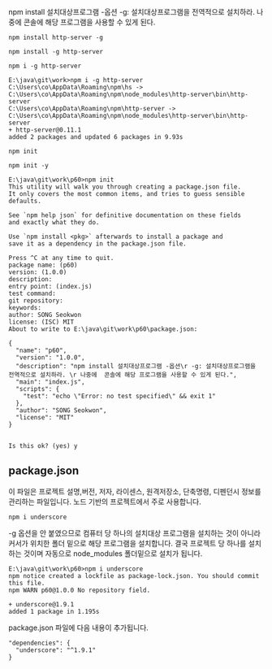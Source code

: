 
npm install 설치대상프로그램 -옵션
-g: 설치대상프로그램을 전역적으로 설치하라. 
나중에 콘솔에 해당 프로그램을 사용할 수 있게 된다.

```
npm install http-server -g

npm install -g http-server

npm i -g http-server
```

```
E:\java\git\work>npm i -g http-server
C:\Users\co\AppData\Roaming\npm\hs -> C:\Users\co\AppData\Roaming\npm\node_modules\http-server\bin\http-server
C:\Users\co\AppData\Roaming\npm\http-server -> C:\Users\co\AppData\Roaming\npm\node_modules\http-server\bin\http-server
+ http-server@0.11.1
added 2 packages and updated 6 packages in 9.93s
```

```
npm init

npm init -y
```

```
E:\java\git\work\p60>npm init
This utility will walk you through creating a package.json file.
It only covers the most common items, and tries to guess sensible defaults.

See `npm help json` for definitive documentation on these fields
and exactly what they do.

Use `npm install <pkg>` afterwards to install a package and
save it as a dependency in the package.json file.

Press ^C at any time to quit.
package name: (p60)
version: (1.0.0)
description:
entry point: (index.js)
test command:
git repository:
keywords:
author: SONG Seokwon
license: (ISC) MIT
About to write to E:\java\git\work\p60\package.json:

{
  "name": "p60",
  "version": "1.0.0",
  "description": "npm install 설치대상프로그램 -옵션\r -g: 설치대상프로그램을 전역적으로 설치하라. \r 나중에  콘솔에 해당 프로그램을 사용할 수 있게 된다.",
  "main": "index.js",
  "scripts": {
    "test": "echo \"Error: no test specified\" && exit 1"
  },
  "author": "SONG Seokwon",
  "license": "MIT"
}


Is this ok? (yes) y
```

package.json 
---------------------------
이 파일은 프로젝트 설명,버전, 저자, 라이센스,
원격저장소, 단축명령, 디펜던시 정보를 관리하는 파일입니다.
노드 기반의 프로젝트에서 주로 사용합니다.


```
npm i underscore
```

-g 옵션을 안 붙였으므로 컴퓨터 당 하나의 설치대상 
프로그램을 설치하는 것이 아니라 커서가 위치한 폴더 밑으로
해당 프로그램을 설치합니다.
결국 프로젝트 당 하나를 설치하는 것이며 자동으로
node_modules 폴더밑으로 설치가 됩니다.

```
E:\java\git\work\p60>npm i underscore
npm notice created a lockfile as package-lock.json. You should commit this file.
npm WARN p60@1.0.0 No repository field.

+ underscore@1.9.1
added 1 package in 1.195s
```

package.json 파일에 다음 내용이 추가됩니다.
```
"dependencies": {
  "underscore": "^1.9.1"
}
```





